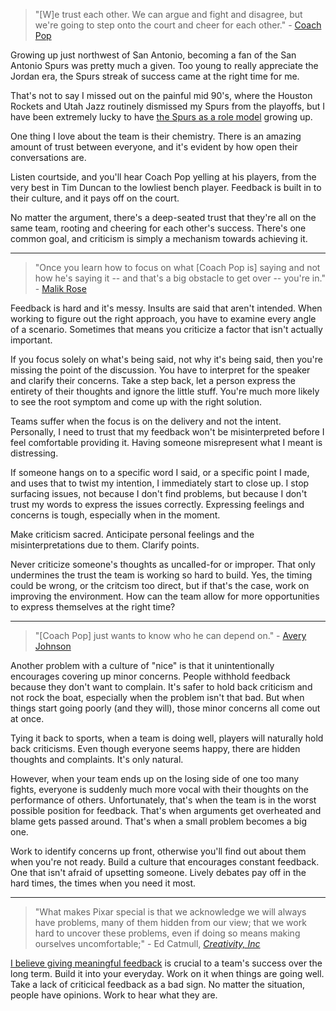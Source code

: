 > "[W]e trust each other. We can argue and fight and disagree, but we're going to step onto the court and cheer for each other." - [Coach Pop](http://espn.go.com/nba/story/_/id/10955188/gregg-popovich-tim-duncan-stories)

Growing up just northwest of San Antonio, becoming a fan of the San Antonio Spurs was pretty much a given. Too young to really appreciate the Jordan era, the Spurs streak of success came at the right time for me.

That's not to say I missed out on the painful mid 90's, where the Houston Rockets and Utah Jazz routinely dismissed my Spurs from the playoffs, but I have been extremely lucky to have [the Spurs as a role model](http://blog.kevinlamping.com/coaches-not-managers/) growing up. 

One thing I love about the team is their chemistry. There is an amazing amount of trust between everyone, and it's evident by how open their conversations are.

Listen courtside, and you'll hear Coach Pop yelling at his players, from the very best in Tim Duncan to the lowliest bench player. Feedback is built in to their culture, and it pays off on the court.

No matter the argument, there's a deep-seated trust that they're all on the same team, rooting and cheering for each other's success. There's one common goal, and criticism is simply a mechanism towards achieving it.

---

> "Once you learn how to focus on what [Coach Pop is] saying and not how he's saying it -- and that's a big obstacle to get over -- you're in." - [Malik Rose](http://espn.go.com/nba/story/_/id/10955188/gregg-popovich-tim-duncan-stories)

Feedback is hard and it's messy. Insults are said that aren't intended. When working to figure out the right approach, you have to examine every angle of a scenario. Sometimes that means you criticize a factor that isn't actually important.

If you focus solely on what's being said, not why it's being said, then you're missing the point of the discussion. You have to interpret for the speaker and clarify their concerns. Take a step back, let a person express the entirety of their thoughts and ignore the little stuff. You're much more likely to see the root symptom and come up with the right solution.

Teams suffer when the focus is on the delivery and not the intent. Personally, I need to trust that my feedback won't be misinterpreted before I feel comfortable providing it. Having someone misrepresent what I meant is distressing.

If someone hangs on to a specific word I said, or a specific point I made, and uses that to twist my intention, I immediately start to close up. I stop surfacing issues, not because I don't find problems, but because I don't trust my words to express the issues correctly. Expressing feelings and concerns is tough, especially when in the moment.

Make criticism sacred. Anticipate personal feelings and the misinterpretations due to them. Clarify points.

Never criticize someone's thoughts as uncalled-for or improper. That only undermines the trust the team is working so hard to build. Yes, the timing could be wrong, or the critcism too direct, but if that's the case, work on improving the environment. How can the team allow for more opportunities to express themselves at the right time?

---

> "[Coach Pop] just wants to know who he can depend on." - [Avery Johnson](http://espn.go.com/nba/story/_/id/10955188/gregg-popovich-tim-duncan-stories)

Another problem with a culture of "nice" is that it unintentionally encourages covering up minor concerns. People withhold feedback because they don't want to complain. It's safer to hold back criticism and not rock the boat, especially when the problem isn't that bad. But when things start going poorly (and they will), those minor concerns all come out at once.

Tying it back to sports, when a team is doing well, players will naturally hold back criticisms. Even though everyone seems happy, there are hidden thoughts and complaints. It's only natural. 

However, when your team ends up on the losing side of one too many fights, everyone is suddenly much more vocal with their thoughts on the performance of others. Unfortunately, that's when the team is in the worst possible position for feedback. That's when arguments get overheated and blame gets passed around. That's when a small problem becomes a big one.

Work to identify concerns up front, otherwise you'll find out about them when you're not ready. Build a culture that encourages constant feedback. One that isn't afraid of upsetting someone. Lively debates pay off in the hard times, the times when you need it most.

---

> "What makes Pixar special is that we acknowledge we will always have problems, many of them hidden from our view; that we work hard to uncover these problems, even if doing so means making ourselves uncomfortable;" - Ed Catmull, [*Creativity, Inc*](http://www.amazon.com/gp/product/0812993012/ref=as_li_tl?ie=UTF8&camp=1789&creative=390957&creativeASIN=0812993012&linkCode=as2&tag=cibomediserv-20&linkId=IQO4D44ZUGFOPX2A)

[I believe giving meaningful feedback](http://blog.kevinlamping.com/giving-meaningful-feedback/) is crucial to a team's success over the long term. Build it into your everyday. Work on it when things are going well. Take a lack of criticical feedback as a bad sign. No matter the situation, people have opinions. Work to hear what they are.